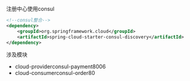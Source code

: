 注册中心使用consul
```xml
<!--consul整合-->
<dependency>
    <groupId>org.springframework.cloud</groupId>
    <artifactId>spring-cloud-starter-consul-discovery</artifactId>
</dependency>
```
涉及模块
- cloud-providerconsul-payment8006
- cloud-consumerconsul-order80